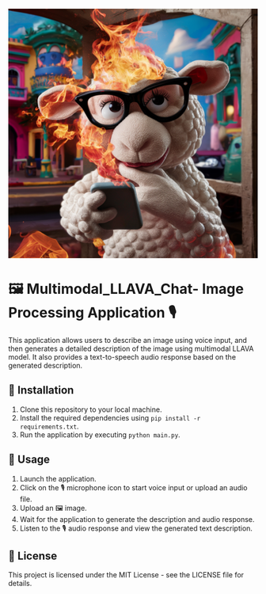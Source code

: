 ![Alt text](assets/chat_llava.png "Optional title")

# 🖼️ Multimodal_LLAVA_Chat- Image Processing Application 🎙️

This application allows users to describe an image using voice input, and then generates a detailed description of the image using multimodal LLAVA model. It also provides a text-to-speech audio response based on the generated description.

## 🚀 Installation

1. Clone this repository to your local machine.
2. Install the required dependencies using `pip install -r requirements.txt`.
3. Run the application by executing `python main.py`.

## 📝 Usage

1. Launch the application.
2. Click on the 🎙️ microphone icon to start voice input or upload an audio file.
3. Upload an 🖼️ image.
4. Wait for the application to generate the description and audio response.
5. Listen to the 🎙️ audio response and view the generated text description.

## 📄 License

This project is licensed under the MIT License - see the LICENSE file for details.
